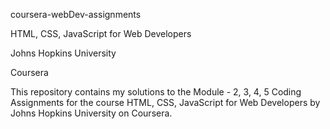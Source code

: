 coursera-webDev-assignments

HTML, CSS, JavaScript for Web Developers

Johns Hopkins University

Coursera

This repository contains my solutions to the Module - 2, 3, 4, 5 Coding Assignments for the course HTML, CSS, JavaScript for Web Developers by Johns Hopkins University on Coursera. 
